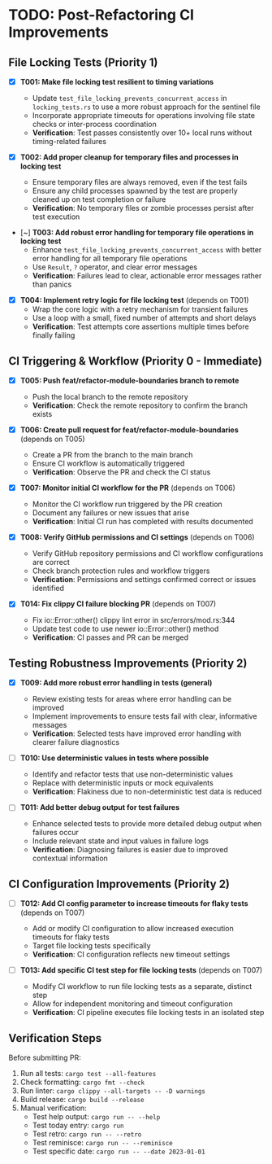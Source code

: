 # TODO: Post-Refactoring CI Improvements

## File Locking Tests (Priority 1)

- [x] **T001: Make file locking test resilient to timing variations**
  - Update `test_file_locking_prevents_concurrent_access` in `locking_tests.rs` to use a more robust approach for the sentinel file
  - Incorporate appropriate timeouts for operations involving file state checks or inter-process coordination
  - **Verification**: Test passes consistently over 10+ local runs without timing-related failures

- [x] **T002: Add proper cleanup for temporary files and processes in locking test**
  - Ensure temporary files are always removed, even if the test fails
  - Ensure any child processes spawned by the test are properly cleaned up on test completion or failure
  - **Verification**: No temporary files or zombie processes persist after test execution

- [~] **T003: Add robust error handling for temporary file operations in locking test**
  - Enhance `test_file_locking_prevents_concurrent_access` with better error handling for all temporary file operations
  - Use `Result`, `?` operator, and clear error messages
  - **Verification**: Failures lead to clear, actionable error messages rather than panics

- [x] **T004: Implement retry logic for file locking test** (depends on T001)
  - Wrap the core logic with a retry mechanism for transient failures
  - Use a loop with a small, fixed number of attempts and short delays
  - **Verification**: Test attempts core assertions multiple times before finally failing

## CI Triggering & Workflow (Priority 0 - Immediate)

- [x] **T005: Push feat/refactor-module-boundaries branch to remote**
  - Push the local branch to the remote repository
  - **Verification**: Check the remote repository to confirm the branch exists

- [x] **T006: Create pull request for feat/refactor-module-boundaries** (depends on T005)
  - Create a PR from the branch to the main branch
  - Ensure CI workflow is automatically triggered
  - **Verification**: Observe the PR and check the CI status

- [x] **T007: Monitor initial CI workflow for the PR** (depends on T006)
  - Monitor the CI workflow run triggered by the PR creation
  - Document any failures or new issues that arise
  - **Verification**: Initial CI run has completed with results documented

- [x] **T008: Verify GitHub permissions and CI settings** (depends on T006)
  - Verify GitHub repository permissions and CI workflow configurations are correct
  - Check branch protection rules and workflow triggers
  - **Verification**: Permissions and settings confirmed correct or issues identified

- [x] **T014: Fix clippy CI failure blocking PR** (depends on T007)
  - Fix io::Error::other() clippy lint error in src/errors/mod.rs:344
  - Update test code to use newer io::Error::other() method
  - **Verification**: CI passes and PR can be merged

## Testing Robustness Improvements (Priority 2)

- [x] **T009: Add more robust error handling in tests (general)**
  - Review existing tests for areas where error handling can be improved
  - Implement improvements to ensure tests fail with clear, informative messages
  - **Verification**: Selected tests have improved error handling with clearer failure diagnostics

- [ ] **T010: Use deterministic values in tests where possible**
  - Identify and refactor tests that use non-deterministic values
  - Replace with deterministic inputs or mock equivalents
  - **Verification**: Flakiness due to non-deterministic test data is reduced

- [ ] **T011: Add better debug output for test failures**
  - Enhance selected tests to provide more detailed debug output when failures occur
  - Include relevant state and input values in failure logs
  - **Verification**: Diagnosing failures is easier due to improved contextual information

## CI Configuration Improvements (Priority 2)

- [ ] **T012: Add CI config parameter to increase timeouts for flaky tests** (depends on T007)
  - Add or modify CI configuration to allow increased execution timeouts for flaky tests
  - Target file locking tests specifically
  - **Verification**: CI configuration reflects new timeout settings

- [ ] **T013: Add specific CI test step for file locking tests** (depends on T007)
  - Modify CI workflow to run file locking tests as a separate, distinct step
  - Allow for independent monitoring and timeout configuration
  - **Verification**: CI pipeline executes file locking tests in an isolated step

## Verification Steps

Before submitting PR:
1. Run all tests: `cargo test --all-features`
2. Check formatting: `cargo fmt --check`
3. Run linter: `cargo clippy --all-targets -- -D warnings`
4. Build release: `cargo build --release`
5. Manual verification:
   - Test help output: `cargo run -- --help`
   - Test today entry: `cargo run`
   - Test retro: `cargo run -- --retro`
   - Test reminisce: `cargo run -- --reminisce`
   - Test specific date: `cargo run -- --date 2023-01-01`